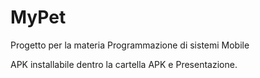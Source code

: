 # MyPet
Progetto per la materia Programmazione di sistemi Mobile

APK installabile dentro la cartella APK e Presentazione.
